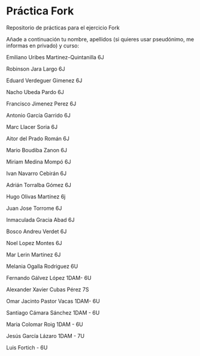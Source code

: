# Práctica Fork
Repositorio de prácticas para el ejercicio Fork

Añade a continuación tu nombre,  apellidos (si quieres usar pseudónimo, me informas en privado)  y curso:

Emiliano Uribes Martinez-Quintanilla  6J

Robinson Jara Largo  6J

Eduard Verdeguer Gimenez  6J

Nacho Ubeda Pardo  6J

Francisco Jimenez Perez   6J

Antonio García Garrido  6J

Marc Llacer Soria 6J

Aitor del Prado Román 6J

Mario Boudiba Zanon 6J

Miriam Medina Mompó 6J

Ivan Navarro Cebirán 6J

Adrián Torralba Gómez 6J

Hugo Olivas Martínez 6j

Juan Jose Torrome 6J

Inmaculada Gracia Abad 6J

Bosco Andreu Verdet 6J

Noel Lopez Montes 6J

Mar Lerin Martinez 6J

Melania Ogalla Rodriguez 6U

Fernando Gálvez López 1DAM- 6U

Alexander Xavier Cubas Pérez	7S

Omar Jacinto Pastor Vacas 1DAM- 6U

Santiago Cámara Sánchez 1DAM - 6U

Maria Colomar Roig 1DAM - 6U

Jesús García Lázaro 1DAM - 7U

Luis Fortich - 6U
